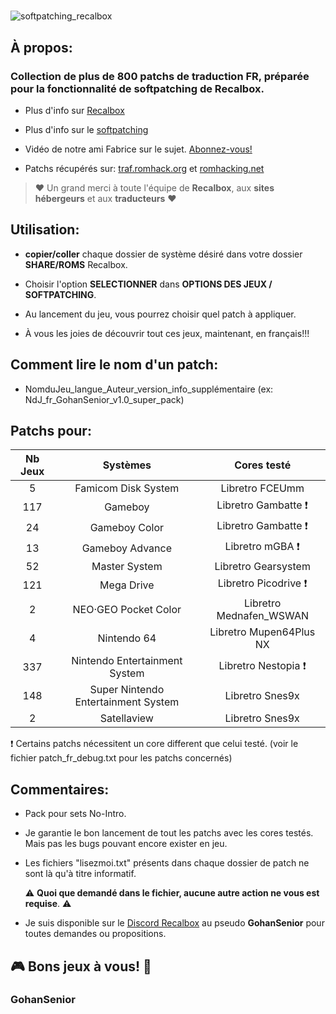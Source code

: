 #

![softpatching_recalbox](https://github.com/user-attachments/assets/573576f2-dbea-41dd-ab03-7fae07353810)

## À propos:

### Collection de plus de 800 patchs de traduction FR, préparée pour la fonctionnalité de softpatching de Recalbox.

- Plus d'info sur [Recalbox](https://www.recalbox.com/fr/ "recalbox.com")

- Plus d'info sur le [softpatching](https://wiki.recalbox.com/fr/basic-usage/features/softpatching "wiki.recalbox.com")

- Vidéo de notre ami Fabrice sur le sujet. [Abonnez-vous!](https://youtu.be/z6rdZ0jpSvs?si=ZQ6eWgdMe-Me4O7T "Chaine Youtube Recalbox")

- Patchs récupérés sur: [traf.romhack.org](https://traf.romhack.org/) et [romhacking.net](https://www.romhacking.net/)

>:heart: Un grand merci à toute l'équipe de **Recalbox**, aux **sites hébergeurs** et aux **traducteurs** :heart:

## Utilisation:

- **copier/coller** chaque dossier de système désiré dans votre dossier **SHARE/ROMS** Recalbox.

- Choisir l'option **SELECTIONNER** dans **OPTIONS DES JEUX / SOFTPATCHING**.

- Au lancement du jeu, vous pourrez choisir quel patch à appliquer.

- À vous les joies de découvrir tout ces jeux, maintenant, en français!!!

## Comment lire le nom d'un patch:

- NomduJeu_langue_Auteur_version_info_supplémentaire (ex: NdJ_fr_GohanSenior_v1.0_super_pack)

## Patchs pour:

| Nb Jeux | Systèmes | Cores testé |
|:-------:|:--------:|:-----------:|
| 5 | Famicom Disk System | Libretro FCEUmm |
| 117 | Gameboy | Libretro Gambatte :heavy_exclamation_mark: |
| 24 | Gameboy Color | Libretro Gambatte :heavy_exclamation_mark: |
| 13 | Gameboy Advance | Libretro mGBA :heavy_exclamation_mark: |
| 52 | Master System | Libretro Gearsystem |
| 121 | Mega Drive | Libretro Picodrive :heavy_exclamation_mark: |
| 2 | NEO·GEO Pocket Color | Libretro Mednafen_WSWAN |
| 4 | Nintendo 64 | Libretro Mupen64Plus NX |
| 337 | Nintendo Entertainment System | Libretro Nestopia :heavy_exclamation_mark: |
| 148 | Super Nintendo Entertainment System | Libretro Snes9x |
| 2 | Satellaview | Libretro Snes9x |

:heavy_exclamation_mark: Certains patchs nécessitent un core different que celui testé. (voir le fichier patch_fr_debug.txt pour les patchs concernés)

## Commentaires:

- Pack pour sets No-Intro.

- Je garantie le bon lancement de tout les patchs avec les cores testés. Mais pas les bugs pouvant encore exister en jeu.

- Les fichiers "lisezmoi.txt" présents dans chaque dossier de patch ne sont là qu'à titre informatif.

  :warning: **Quoi que demandé dans le fichier, aucune autre action ne vous est requise**. :warning:

- Je suis disponible sur le [Discord Recalbox](https://discord.gg/GQJREVqrU2) au pseudo **GohanSenior** pour toutes demandes ou propositions.
  
## :video_game: Bons jeux à vous! :round_pushpin:

### GohanSenior
